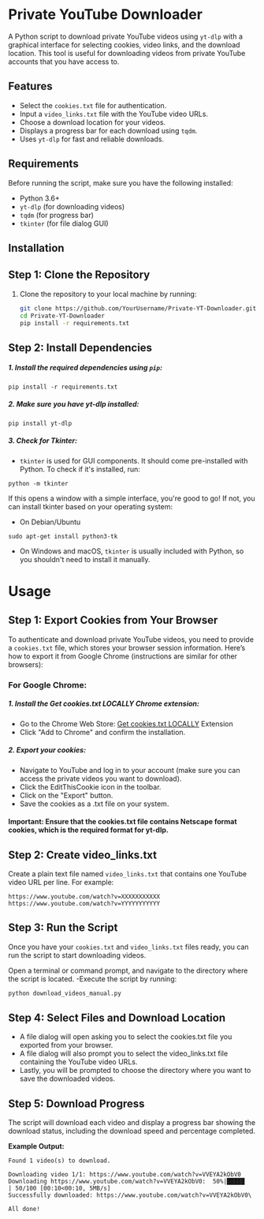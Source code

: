 # Private YouTube Downloader

A Python script to download private YouTube videos using `yt-dlp` with a graphical interface for selecting cookies, video links, and the download location. This tool is useful for downloading videos from private YouTube accounts that you have access to.

## Features

- Select the `cookies.txt` file for authentication.
- Input a `video_links.txt` file with the YouTube video URLs.
- Choose a download location for your videos.
- Displays a progress bar for each download using `tqdm`.
- Uses `yt-dlp` for fast and reliable downloads.

## Requirements

Before running the script, make sure you have the following installed:

- Python 3.6+
- `yt-dlp` (for downloading videos)
- `tqdm` (for progress bar)
- `tkinter` (for file dialog GUI)

## Installation

## Step 1: Clone the Repository

1. Clone the repository to your local machine by running:
   ```bash
   git clone https://github.com/YourUsername/Private-YT-Downloader.git
   cd Private-YT-Downloader
   pip install -r requirements.txt
## Step 2: Install Dependencies
##### 1. Install the required dependencies using ```pip```:
```
pip install -r requirements.txt
```
##### 2. Make sure you have yt-dlp installed:
```
pip install yt-dlp
```
##### 3. Check for Tkinter:
- ```tkinter``` is used for GUI components. It should come pre-installed with Python. To check if it's installed, run:
```
python -m tkinter
```
If this opens a window with a simple interface, you're good to go! If not, you can install tkinter based on your operating system:
- On Debian/Ubuntu
```
sudo apt-get install python3-tk
```
- On Windows and macOS, ```tkinter``` is usually included with Python, so you shouldn't need to install it manually.

# Usage
## Step 1: Export Cookies from Your Browser
To authenticate and download private YouTube videos, you need to provide a ```cookies.txt``` file, which stores your browser session information. Here’s how to export it from Google Chrome (instructions are similar for other browsers):

### For Google Chrome:
##### 1. Install the Get cookies.txt LOCALLY Chrome extension:

- Go to the Chrome Web Store: [Get cookies.txt LOCALLY](https://chromewebstore.google.com/detail/get-cookiestxt-locally/cclelndahbckbenkjhflpdbgdldlbecc?hl=en) Extension
- Click "Add to Chrome" and confirm the installation.
##### 2. Export your cookies:

- Navigate to YouTube and log in to your account (make sure you can access the private videos you want to download).
- Click the EditThisCookie icon in the toolbar.
- Click on the "Export" button.
- Save the cookies as a .txt file on your system.
#### Important: Ensure that the cookies.txt file contains Netscape format cookies, which is the required format for yt-dlp.


## Step 2: Create video_links.txt
Create a plain text file named ```video_links.txt``` that contains one YouTube video URL per line. For example:

```
https://www.youtube.com/watch?v=XXXXXXXXXXX
https://www.youtube.com/watch?v=YYYYYYYYYYY
```
## Step 3: Run the Script
Once you have your ```cookies.txt``` and ```video_links.txt``` files ready, you can run the script to start downloading videos.

Open a terminal or command prompt, and navigate to the directory where the script is located.
-Execute the script by running:
```bash
python download_videos_manual.py
```
## Step 4: Select Files and Download Location
- A file dialog will open asking you to select the cookies.txt file you exported from your browser.
- A file dialog will also prompt you to select the video_links.txt file containing the YouTube video URLs.
- Lastly, you will be prompted to choose the directory where you want to save the downloaded videos.
## Step 5: Download Progress
The script will download each video and display a progress bar showing the download status, including the download speed and percentage completed.

**Example Output:**
```
Found 1 video(s) to download.

Downloading video 1/1: https://www.youtube.com/watch?v=VVEYA2kObV0
Downloading https://www.youtube.com/watch?v=VVEYA2kObV0:  50%|█████     | 50/100 [00:10<00:10, 5MB/s]
Successfully downloaded: https://www.youtube.com/watch?v=VVEYA2kObV0\

All done!
```
